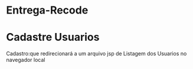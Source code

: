 # Entrega-Recode
# Cadastre Usuarios
Cadastro:que redirecionará a um arquivo jsp de Listagem dos Usuarios no navegador local
